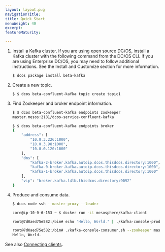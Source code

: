 ```yaml
---
layout: layout.pug
navigationTitle: 
title: Quick Start
menuWeight: 40
excerpt:
featureMaturity:

---
```


<!-- This source repo for this topic is https://github.com/mesosphere/dcos-commons -->


<!-- This source repo for this topic is https://github.com/mesosphere/dcos-commons -->


1. Install a Kafka cluster. If you are using open source DC/OS, install a Kafka cluster with the following command from the DC/OS CLI. If you are using Enterprise DC/OS, you may need to follow additional instructions. See the Install and Customize section for more information.

    ```bash
    $ dcos package install beta-kafka
    ```

1. Create a new topic.

    ```bash
    $ $ dcos beta-confluent-kafka topic create topic1
    ```

1. Find Zookeeper and broker endpoint information.

    ```bash
    $ $ dcos beta-confluent-kafka endpoints zookeeper
    master.mesos:2181/dcos-service-confluent-kafka

    $ $ dcos beta-confluent-kafka endpoints broker
    {
        "address": [
            "10.0.3.226:1000",
            "10.0.3.98:1000",
            "10.0.0.120:1000"
        ],
        "dns": [
            "kafka-2-broker.kafka.autoip.dcos.thisdcos.directory:1000",
            "kafka-0-broker.kafka.autoip.dcos.thisdcos.directory:1000",
            "kafka-1-broker.kafka.autoip.dcos.thisdcos.directory:1000"
        ],
        "vip": "broker.kafka.l4lb.thisdcos.directory:9092"
    }
    ```

1. Produce and consume data.

    ```bash
    $ dcos node ssh --master-proxy --leader

    core@ip-10-0-6-153 ~ $ docker run -it mesosphere/kafka-client

    root@7d0aed75e582:/bin# echo "Hello, World." | ./kafka-console-producer.sh --broker-list confluent-kafka-0-broker.kafka.autoip.dcos.thisdcos.directory:1000, confluent-kafka-1-broker.kafka.autoip.dcos.thisdcos.directory:1000, confluent-kafka-2-broker.kafka.autoip.dcos.thisdcos.directory:1000 --topic topic1

    root@7d0aed75e582:/bin# ./kafka-console-consumer.sh --zookeeper master.mesos:2181/dcos-service-confluent-kafka --topic topic1 --from-beginning
    Hello, World.
    ```

See also [Connecting clients][1].

 [1]: /services/beta-confluent-kafka/2.1.2-4.0.0e-beta/connecting-clients/
